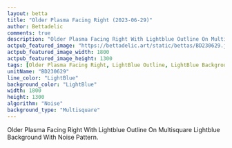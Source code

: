```yaml
---
layout: betta
title: "Older Plasma Facing Right (2023-06-29)"
author: Bettadelic
comments: true
description: "Older Plasma Facing Right With Lightblue Outline On Multisquare Lightblue Background With Noise Pattern."
actpub_featured_image: "https://bettadelic.art/static/bettas/BD230629.jpg"
actpub_featured_image_width: 1800
actpub_featured_image_height: 1300
tags: [Older Plasma Facing Right, LightBlue Outline, LightBlue Background, Multisquare Background Pattern, Noise Pattern, June 2023]
unitName: "BD230629"
line_color: "LightBlue"
background_color: "LightBlue"
width: 1800
height: 1300
algorithm: "Noise"
background_type: "Multisquare"
---
```


Older Plasma Facing Right With Lightblue Outline On Multisquare Lightblue Background With Noise Pattern.
